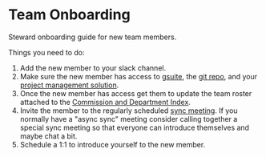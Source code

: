 # Team Onboarding

Steward onboarding guide for new team members.

Things you need to do:

1. Add the new member to your slack channel.
2. Make sure the new member has access to [gsuite](./google-groups.md), the [git repo](./gitlab.md), and your [project management solution](./project-management.md).
3. Once the new member has access get them to update the team roster attached to the [Commission and Department Index](https://docs.google.com/spreadsheets/d/17pfpMQ6VYcK1TYxAvVAGuWnYu8MYQZ-ruUC7z0VjPig/edit?usp=sharing).
4. Invite the member to the regularly scheduled [sync meeting](./sync-meeting.md). If you normally have a "async sync" meeting consider calling together a special sync meeting so that everyone can introduce themselves and maybe chat a bit.
4. Schedule a 1:1 to introduce yourself to the new member.
